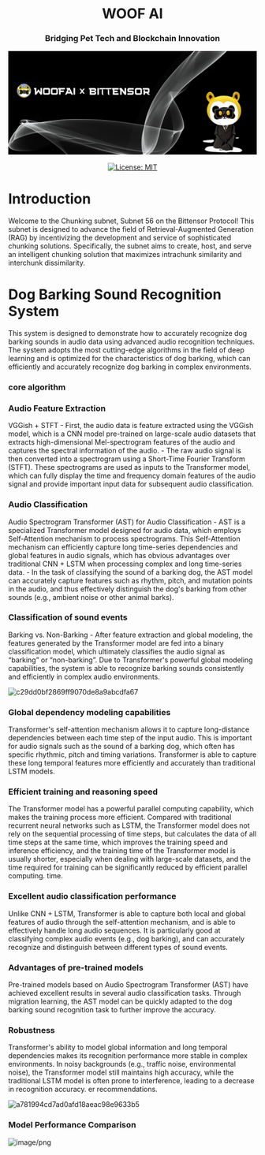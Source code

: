 <div align="center">

# **WOOF AI** <!-- omit in toc -->

### Bridging Pet Tech and Blockchain Innovation <!-- omit in toc -->
![hero](./asset/offline.png)

[![License: MIT](https://img.shields.io/badge/License-MIT-yellow.svg)](https://opensource.org/licenses/MIT)

</div>

#  Introduction

Welcome to the Chunking subnet, Subnet 56 on the Bittensor Protocol! This subnet is designed to advance the field of Retrieval-Augmented Generation (RAG) by incentivizing the development and service of sophisticated chunking solutions. Specifically, the subnet aims to create, host, and serve an intelligent chunking solution that maximizes intrachunk similarity and interchunk dissimilarity.


# Dog Barking Sound Recognition System
This system is designed to demonstrate how to accurately recognize dog barking sounds in audio data using advanced audio recognition techniques. The system adopts the most cutting-edge algorithms in the field of deep learning and is optimized for the characteristics of dog barking, which can efficiently and accurately recognize dog barking in complex environments.


### core algorithm
### Audio Feature Extraction
VGGish + STFT - First, the audio data is feature extracted using the VGGish model, which is a CNN model pre-trained on large-scale audio datasets that extracts high-dimensional Mel-spectrogram features of the audio and captures the spectral information of the audio. - The raw audio signal is then converted into a spectrogram using a Short-Time Fourier Transform (STFT). These spectrograms are used as inputs to the Transformer model, which can fully display the time and frequency domain features of the audio signal and provide important input data for subsequent audio classification.
### Audio Classification
Audio Spectrogram Transformer (AST) for Audio Classification - AST is a specialized Transformer model designed for audio data, which employs Self-Attention mechanism to process spectrograms. This Self-Attention mechanism can efficiently capture long time-series dependencies and global features in audio signals, which has obvious advantages over traditional CNN + LSTM when processing complex and long time-series data. - In the task of classifying the sound of a barking dog, the AST model can accurately capture features such as rhythm, pitch, and mutation points in the audio, and thus effectively distinguish the dog's barking from other sounds (e.g., ambient noise or other animal barks).

### Classification of sound events
Barking vs. Non-Barking - After feature extraction and global modeling, the features generated by the Transformer model are fed into a binary classification model, which ultimately classifies the audio signal as “barking” or “non-barking”. Due to Transformer's powerful global modeling capabilities, the system is able to recognize barking sounds consistently and efficiently in complex audio environments.

<img width="791" alt="c29dd0bf2869ff9070de8a9abcdfa67" src="https://github.com/user-attachments/assets/93190674-eeab-4b78-ba3a-fc4c36929ac7">


### Global dependency modeling capabilities
Transformer's self-attention mechanism allows it to capture long-distance dependencies between each time step of the input audio. This is important for audio signals such as the sound of a barking dog, which often has specific rhythmic, pitch and timing variations. Transformer is able to capture these long temporal features more efficiently and accurately than traditional LSTM models.

### Efficient training and reasoning speed
The Transformer model has a powerful parallel computing capability, which makes the training process more efficient. Compared with traditional recurrent neural networks such as LSTM, the Transformer model does not rely on the sequential processing of time steps, but calculates the data of all time steps at the same time, which improves the training speed and inference efficiency, and the training time of the Transformer model is usually shorter, especially when dealing with large-scale datasets, and the time required for training can be significantly reduced by efficient parallel computing. time.

### Excellent audio classification performance
Unlike CNN + LSTM, Transformer is able to capture both local and global features of audio through the self-attention mechanism, and is able to effectively handle long audio sequences. It is particularly good at classifying complex audio events (e.g., dog barking), and can accurately recognize and distinguish between different types of sound events.

### Advantages of pre-trained models
Pre-trained models based on Audio Spectrogram Transformer (AST) have achieved excellent results in several audio classification tasks. Through migration learning, the AST model can be quickly adapted to the dog barking sound recognition task to further improve the accuracy.

### Robustness
Transformer's ability to model global information and long temporal dependencies makes its recognition performance more stable in complex environments. In noisy backgrounds (e.g., traffic noise, environmental noise), the Transformer model still maintains high accuracy, while the traditional LSTM model is often prone to interference, leading to a decrease in recognition accuracy.
er recommendations.

<img width="776" alt="a781994cd7ad0afd18aeac98e9633b5" src="https://github.com/user-attachments/assets/6fdfe95c-2359-4fcf-b7d4-ca0a95d06960">

### Model Performance Comparison

![image/png](https://cdn-uploads.huggingface.co/production/uploads/673d82cc1898a8cd00977d97/tnTtxaKkR7_mH_Xbo_nS5.png)

